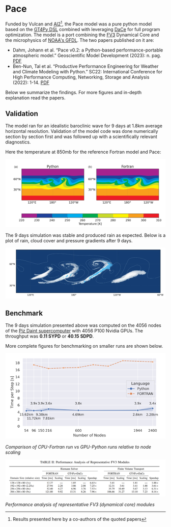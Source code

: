 # Pace

Funded by Vulcan and [AI2](https://allenai.org/)[^1], the Pace model was a pure python model based on the [GT4Py DSL](https://gridtools.github.io/gt4py/latest/index.html) combined with leveraging [DaCe](https://spcl.inf.ethz.ch/Research/DAPP/) for full program optimization. The model is a port combining the [FV3](https://www.gfdl.noaa.gov/fv3/) Dynamical Core and the microphysics of [NOAA's GFDL](https://www.gfdl.noaa.gov/). The two papers published on it are:

- Dahm, Johann et al. “Pace v0.2: a Python-based performance-portable atmospheric model.” Geoscientific Model Development (2023): n. pag. [PDF](https://pdfs.semanticscholar.org/595b/3baa094c347b8c624d485811d72d029f5738.pdf)
- Ben-Nun, Tal et al. “Productive Performance Engineering for Weather and Climate Modeling with Python.” SC22: International Conference for High Performance Computing, Networking, Storage and Analysis (2022): 1-14. [PDF](https://arxiv.org/pdf/2205.04148)

Below we summarize the findings. For more figures and in-depth explanation read the papers.

## Validation

The model ran for an idealistic baroclinic wave for 9 days at 1.8km average horizontal resolution.
Validation of the model code was done numerically section by section first and was followed up with a scientifically relevant diagnostics.

Here the temperature at 850mb for the reference Fortran model and Pace:

![Details at temperature 850mb between reference Fortran and Pace](./img/PACE-Details.png)

The 9 days simulation was stable and produced rain as expected. Below is a plot of rain, cloud cover and pressure gradients after 9 days.

![Rain, clouds and pressure after 9 days of barcolinic wave](./img/PACE-9days.png)

## Benchmark

The 9 days simulation presented above was computed on the 4056 nodes of the [Piz Daint supercomputer](https://www.cscs.ch/computers/piz-daint) with 4056 P100 Nvidia GPUs. The throughput was **0.11 SYPD** or **40.15 SDPD**.

More complete figures for benchmarking on smaller runs are shown below.

![Comparison of CPU-Fortran run vs GPU-Python runs relative to node scaling](./img/PACE-nodescaling.png)

_Comparison of CPU-Fortran run vs GPU-Python runs relative to node scaling_

![alt text](./img/PACE-FV3Bench.png)

_Performance analysis of representative FV3 (dynamical core) modules_

[^1]: Results presented here by a co-authors of the quoted papers
